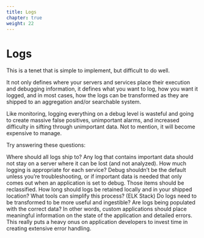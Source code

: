 ```yaml
---
title: Logs
chapter: true
weight: 22
---
```


# Logs

This is a tenet that is simple to implement, but difficult to do well.

It not only defines where your servers and services place their execution and debugging information, it defines what you want to log, how you want it logged, and in most cases, how the logs can be transformed as they are shipped to an aggregation and/or searchable system.

Like monitoring, logging everything on a debug level is wasteful and going to create massive false positives, unimportant alarms, and increased difficulty in sifting through unimportant data. Not to mention, it will become expensive to manage.

Try answering these questions:

Where should all logs ship to? Any log that contains important data should not stay on a server where it can be lost (and not analyzed).
How much logging is appropriate for each service? Debug shouldn’t be the default unless you’re troubleshooting, or if important data is needed that only comes out when an application is set to debug. Those items should be reclassified.
How long should logs be retained locally and in your shipped location?
What tools can simplify this process? (ELK Stack)
Do logs need to be transformed to be more useful and ingestible?
Are logs being populated with the correct data? In other words, custom applications should place meaningful information on the state of the application and detailed errors. This really puts a heavy onus on application developers to invest time in creating extensive error handling.

